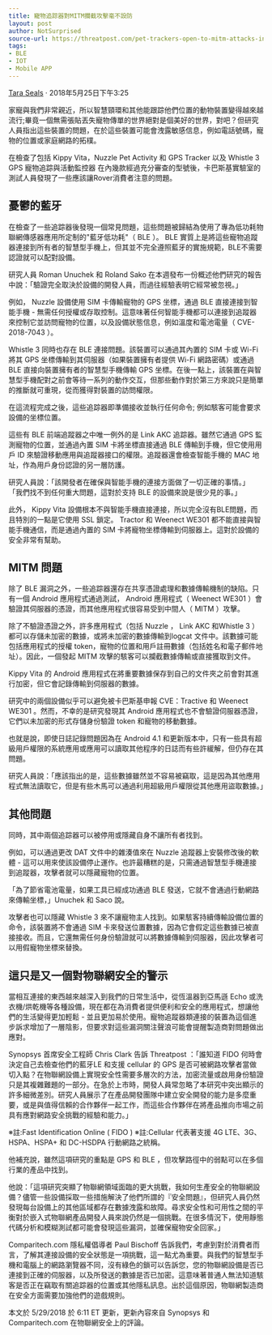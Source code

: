 ```yaml
---
title: 寵物追踪器對MITM攔截攻擊毫不設防
layout: post
author: NotSurprised
source-url: https://threatpost.com/pet-trackers-open-to-mitm-attacks-interception/132291/
tags:
- BLE
- IOT
- Mobile APP
---
```


[Tara Seals](https://threatpost.com/author/sealstara/) ‧ 2018年5月25日下午3:25

家寵與我們非常親近，所以智慧頸環和其他能跟踪他們位置的動物裝置變得越來越流行;畢竟一個無需張貼丟失寵物傳單的世界絕對是個美好的世界，對吧？但研究人員指出這些裝置的問題，在於這些裝置可能會洩露敏感信息，例如電話號碼，寵物的位置或家庭網路的拓樸。

在檢查了包括 Kippy Vita，Nuzzle Pet Activity 和 GPS Tracker 以及 Whistle 3 GPS 寵物追踪與活動監控器 在內幾款經過充分審查的型號後，卡巴斯基實驗室的測試人員發現了一些應該讓Rover消費者注意的問題。

## **憂鬱的藍牙**

在檢查了一些追踪器後發現一個常見問題，這些問題被歸結為使用了專為低功耗物聯網傳感器應用所定制的"藍牙低功耗"（ BLE ）。 BLE 實質上是將這些寵物追蹤器連接到所有者的智慧型手機上，但其並不完全遵照藍牙的實施規範，BLE不需要認證就可以配對設備。

研究人員 Roman Unuchek 和 Roland Sako 在本週發布一份概述他們研究的報告中說：「驗證完全取決於設備的開發人員，而過往經驗表明它經常被忽視。」

例如， Nuzzle 設備使用 SIM 卡傳輸寵物的 GPS 坐標，通過 BLE 直接連接到智能手機 - 無需任何授權或存取控制。這意味著任何智能手機都可以連接到追蹤器來控制它並訪問寵物的位置，以及設備狀態信息，例如溫度和電池電量（ CVE-2018-7043 ）。

Whistle 3 同時也存在 BLE 連接問題。該裝置可以通過其內置的 SIM 卡或 Wi-Fi 將其 GPS 坐標傳輸到其伺服器（如果裝置擁有者提供 Wi-Fi 網路密碼）或通過 BLE 直接向裝置擁有者的智慧型手機傳輸 GPS 坐標。在後一點上，該裝置在與智慧型手機配對之前會等待一系列的動作交互，但那些動作對於第三方來說只是簡單的推斷就可重現，從而獲得對裝置的訪問權限。
 
在這流程完成之後，這些追踪器即準備接收並執行任何命令; 例如駭客可能會要求設備的坐標位置。

這些有 BLE 前端追蹤器之中唯一例外的是 Link AKC 追踪器。雖然它通過 GPS 監測寵物的位置，並通過內置 SIM 卡將坐標直接通過 BLE 傳輸到手機，但它使用用戶 ID 來驗證移動應用與追蹤器接口的權限。追蹤器還會檢查智能手機的 MAC 地址，作為用戶身份認證的另一層防護。

研究人員說：「該開發者在確保與智能手機的連接方面做了一切正確的事情。」 「我們找不到任何重大問題，這對於支持 BLE 的設備來說是很少見的事。」

此外， Kippy Vita 設備根本不與智能手機直接連接，所以完全沒有BLE問題，而且特別的一點是它使用 SSL 鎖定。 Tractor 和 Weenect WE301 都不能直接與智能手機通信，而是通過內置的 SIM 卡將寵物坐標傳輸到伺服器上。這對於設備的安全非常有幫助。

## **MITM 問題**

除了 BLE 漏洞之外，一些追踪器還存在共享憑證處理和數據傳輸機制的缺陷。只有一個 Android 應用程式通過測試， Android 應用程式（ Weenect WE301 ）會驗證其伺服器的憑證，而其他應用程式很容易受到中間人（ MITM ）攻擊。

除了不驗證憑證之外，許多應用程式（包括 Nuzzle ， Link AKC 和Whistle 3 ）都可以存儲未加密的數據，或將未加密的數據傳輸到logcat 文件中。該數據可能包括應用程式的授權 token，寵物的位置和用戶註冊數據（包括姓名和電子郵件地址）。因此，一個發起 MITM 攻擊的駭客可以攔截數據傳輸或直接獲取到文件。

Kippy Vita 的 Android 應用程式在將重要數據保存到自己的文件夾之前會對其進行加密，但它會記錄傳輸到伺服器的數據。

研究中的兩個設備似乎可以避免被卡巴斯基申報 CVE：Tractive 和 Weenect WE301 。然而，不幸的是研究發現其 Android 應用程式也不會驗證伺服器憑證，它們以未加密的形式存儲身份驗證 token 和寵物的移動數據。

也就是說，即使日誌記錄問題因為在 Android 4.1 和更新版本中，只有一些具有超級用戶權限的系統應用或應用可以讀取其他程序的日誌而有些許緩解，但仍存在其問題。

研究人員說：「應該指出的是，這些數據雖然並不容易被竊取，這是因為其他應用程式無法讀取它，但是有些木馬可以通過利用超級用戶權限從其他應用盜取數據。」

## **其他問題**

同時，其中兩個追踪器可以被停用或隱藏自身不讓所有者找到。

例如，可以通過更改 DAT 文件中的雜湊值來在 Nuzzle 追蹤器上安裝修改後的軟體 - 這可以用來使該設備停止運作。也許最糟糕的是，只需通過智慧型手機連接到追蹤器，攻擊者就可以隱藏寵物的位置。

「為了節省電池電量，如果工具已經成功通過 BLE 發送，它就不會通過行動網路來傳輸坐標，」Unuchek 和 Saco 說。

攻擊者也可以隱藏 Whistle 3 來不讓寵物主人找到。如果駭客持續傳輸設備位置的命令，該裝置將不會通過 SIM 卡來發送位置數據，因為它會假定這些數據已被直接接收。而且，它還無需任何身份驗證就可以將數據傳輸到伺服器，因此攻擊者可以用假寵物坐標來替換。

## **這只是又一個對物聯網安全的警示**

當相互連接的東西越來越深入到我們的日常生活中，從恆溫器到亞馬遜 Echo 或洗衣機/烘乾機等各種設備，現在都在為消費者提供便利和安全的應用程式，想讓他們的生活變得更加輕鬆 - 並且更加易於使用。寵物追蹤器類連接的裝置為這個進步訴求增加了一層陰影，但要求對這些漏洞關注聲浪可能會提醒製造商對問題做出應對。

Synopsys 首席安全工程師 Chris Clark 告訴 Threatpost ：「誰知道 FIDO 何時會決定自己去檢查他們的藍牙LE 和支援 cellular 的 GPS 是否可被網路攻擊者當做切入點？在物聯網設備上實現安全性需要多層次的方法，加密流量或啟用身份驗證只是其複雜難題的一部分。在急於上市時，開發人員常忽略了本研究中突出顯示的許多細微差別。研究人員展示了在產品開發團隊中建立安全開發的能力是多麼重要，或是與值得信賴的合作夥伴一起工作，而這些合作夥伴在將產品推向市場之前具有應對網路安全挑戰的經驗和能力。」

※註:Fast Identification Online ( FIDO ) 
※註:Cellular 代表著支援 4G LTE、3G、 HSPA、HSPA+ 和 DC-HSDPA 行動網路之統稱。

他補充說，雖然這項研究的重點是 GPS 和 BLE ，但攻擊路徑中的弱點可以在多個行業的產品中找到。

他說：「這項研究突顯了物聯網領域面臨的更大挑戰，我如何生產安全的物聯網設備？儘管一些設備採取一些措施解決了他們所謂的『安全問題』，但研究人員仍然發現每台設備上的其他區域都存在數據洩露和故障。尋求安全性和可用性之間的平衡對於嵌入式物聯網產品開發人員來說仍然是一個挑戰。在很多情況下，使用靜態代碼分析和模糊測試都可能會發現這些漏洞，並確保寵物安全回家。」

Comparitech.com 隱私權倡導者 Paul Bischoff 告訴我們，考慮到對於消費者而言，了解其連接設備的安全狀態是一項挑戰，這一點尤為重要。與我們的智慧型手機和電腦上的網路瀏覽器不同，沒有綠色的鎖可以告訴您，您的物聯網設備是否已連接到正確的伺服器，以及所發送的數據是否已加密。這意味著普通人無法知道駭客是否正在竊取有關追踪器的位置或其他隱私訊息。出於這個原因，物聯網製造商在安全方面需要加強他們的遊戲規則。

本文於 5/29/2018 於 6:11 ET 更新，更新內容來自 Synopsys 和 Comparitech.com 在物聯網安全上的評論。